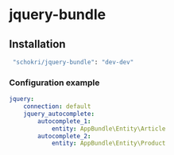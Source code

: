 # jquery-bundle
## Installation
```sh
 "schokri/jquery-bundle": "dev-dev"
```
### Configuration example
```yaml
jquery:
    connection: default
    jquery_autocomplete:
        autocomplete_1:
            entity: AppBundle\Entity\Article
        autocomplete_2:
            entity: AppBundle\Entity\Product
```

